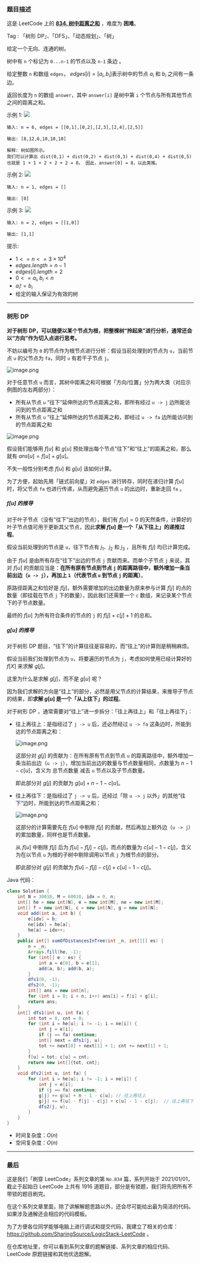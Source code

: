 ### 题目描述

这是 LeetCode 上的 **[834. 树中距离之和](https://leetcode.cn/problems/sum-of-distances-in-tree/solutions/2449965/gong-shui-san-xie-shu-xing-dp-chang-gui-1v7ud/)** ，难度为 **困难**。

Tag : 「树形 DP」、「DFS」、「动态规划」、「树」



给定一个无向、连通的树。

树中有 `n` 个标记为 `0...n-1` 的节点以及 `n-1` 条边 。

给定整数 `n` 和数组 `edges`， $edges[i] = [a_{i}, b_{i}]$表示树中的节点 $a_{i}$ 和 $b_{i}$ 之间有一条边。

返回长度为 `n` 的数组 `answer`，其中 `answer[i]` 是树中第 `i` 个节点与所有其他节点之间的距离之和。

示例 1:
![](https://assets.leetcode.com/uploads/2021/07/23/lc-sumdist1.jpg)
```
输入: n = 6, edges = [[0,1],[0,2],[2,3],[2,4],[2,5]]

输出: [8,12,6,10,10,10]

解释: 树如图所示。
我们可以计算出 dist(0,1) + dist(0,2) + dist(0,3) + dist(0,4) + dist(0,5) 
也就是 1 + 1 + 2 + 2 + 2 = 8。 因此，answer[0] = 8，以此类推。
```
示例 2:
![](https://assets.leetcode.com/uploads/2021/07/23/lc-sumdist2.jpg)
```
输入: n = 1, edges = []

输出: [0]
```
示例 3:
![](https://assets.leetcode.com/uploads/2021/07/23/lc-sumdist3.jpg)

```
输入: n = 2, edges = [[1,0]]

输出: [1,1]
```

提示:
* $1 <= n <= 3 \times 10^4$
* $edges.length = n - 1$
* $edges[i].length = 2$
* $0 <= a_{i}, b_{i} < n$
* $a_{i} != b_{i}$
* 给定的输入保证为有效的树

---

### 树形 DP

**对于树形 DP，可以随便以某个节点为根，把整棵树“拎起来”进行分析，通常还会以“方向”作为切入点进行思考。**

不妨以编号为 `0` 的节点作为根节点进行分析：假设当前处理到的节点为 `u`，当前节点 `u` 的父节点为 `fa`，同时 `u` 有若干子节点 `j`。

![image.png](https://pic.leetcode.cn/1695132229-BghVQQ-image.png)

对于任意节点 `u` 而言，其树中距离之和可根据「方向/位置」分为两大类（对应示例图的左右两部分）：

* 所有从节点 `u` “往下”延伸所达的节点距离之和，即所有经过 `u -> j` 边所能访问到的节点距离之和
* 所有从节点 `u` “往上”延伸所达的节点距离之和，即经过 `u -> fa` 边所能访问到的节点距离之和

![image.png](https://pic.leetcode.cn/1695132263-LLPvjQ-image.png)

假设我们能够用 $f[u]$ 和 $g[u]$ 预处理出每个节点“往下”和“往上”的距离之和，那么就有 $ans[u] = f[u] + g[u]$。

不失一般性分别考虑 $f[u]$ 和 $g[u]$ 该如何计算。

为了方便，起始先用「链式前向星」对 `edges` 进行转存，同时在递归计算 $f[u]$ 时，将父节点 `fa` 也进行传递，从而避免遍历节点 `u` 的出边时，重新走回 `fa` 。



##### $f[u]$ 的推导

对于叶子节点（没有“往下”出边的节点），我们有 $f[u] = 0$ 的天然条件，计算好的叶子节点值可用于更新其父节点，因此**求解 $f[u]$ 是一个「从下往上」的递推过程**。

假设当前处理到的节点是 `u`，往下节点有 $j_{1}$、$j_{2}$ 和 $j_{3}$ ，且所有 $f[j]$ 均已计算完成。

由于 $f[u]$ 是由所有存在“往下”出边的节点 `j` 贡献而来。而单个子节点 `j` 来说，其对 $f[u]$ 的贡献应当是：**在所有原有节点到节点 `j` 的距离路径中，额外增加一条当前出边（`u -> j`），再加上 `1`（代表节点 `u` 到节点 `j` 的距离）**。

原路径距离之和恰好是 $f[j]$，额外需要增加的出边数量为原来参与计算 $f[j]$ 的点的数量（即挂载在节点 `j` 下的数量），因此我们还需要一个 `c` 数组，来记录某个节点下的子节点数量。

最终的 $f[u]$ 为所有符合条件的节点的 `j` 的 $f[j] + c[j] + 1$ 的总和。



##### $g[u]$ 的推导

对于树形 DP 题目，“往下”的计算往往是容易的，而“往上”的计算则是稍稍麻烦。

假设当前我们处理到节点为 `u`，将要遍历的节点为 `j`，考虑如何使用已经计算好的 $f[X]$ 来求解 $g[j]$。

这里为什么是求解 $g[j]$，而不是 $g[u]$ 呢？

因为我们求解的方向是“往上”的部分，必然是用父节点的计算结果，来推导子节点的结果，即**求解 $g[u]$ 是一个「从上往下」的过程**。

对于树形 DP ，通常需要对“往上”进一步拆分：「往上再往上」和「往上再往下」：

* 往上再往上：是指经过了 `j -> u` 后，还必然经过 `u -> fa` 这条边时，所能到达的节点距离之和：

    ![image.png](https://pic.leetcode.cn/1695170296-oshoCx-image.png)

  这部分对 $g[j]$ 的贡献为：在所有原有节点到节点 `u` 的距离路径中，额外增加一条当前出边（`u -> j`），增加当前出边的数量与节点数量相同，点数量为 $n - 1 - c[u]$，含义为 总节点数量 减去 `u` 节点以及子节点数量。

  即此部分对 $g[j]$ 的贡献为 $g[u] + n - 1 - c[u]$。

  

* 往上再往下：是指经过了 `j -> u` 后，还经过「除 `u -> j` 以外」的其他“往下”边时，所能到达的节点距离之和：

    ![image.png](https://pic.leetcode.cn/1695132501-LIcihF-image.png)

  这部分的计算需要先在 $f[u]$ 中剔除 $f[j]$ 的贡献，然后再加上额外边（`u -> j`）的累加数量，同样也是节点数量。

  从 $f[u]$ 中剔除 $f[j]$ 后为 $f[u] - f[j] - c[j]$，而点的数量为 $c[u] - 1 - c[j]$，含义为在以节点 `u` 为根的子树中剔除调用以节点 `j` 为根节点的部分。

  即此部分对 $g[j]$ 的贡献为 $f[u] - f[j] - c[j] + c[u] - 1 - c[j]$。

Java 代码：
```Java
class Solution {
    int N = 30010, M = 60010, idx = 0, n;
    int[] he = new int[N], e = new int[M], ne = new int[M];
    int[] f = new int[N], c = new int[N], g = new int[N];
    void add(int a, int b) {
        e[idx] = b;
        ne[idx] = he[a];
        he[a] = idx++;
    }
    public int[] sumOfDistancesInTree(int _n, int[][] es) {
        n = _n;
        Arrays.fill(he, -1);
        for (int[] e : es) {
            int a = e[0], b = e[1];
            add(a, b); add(b, a);
        }
        dfs1(0, -1);
        dfs2(0, -1);
        int[] ans = new int[n];
        for (int i = 0; i < n; i++) ans[i] = f[i] + g[i];
        return ans;
    }
    int[] dfs1(int u, int fa) {
        int tot = 0, cnt = 0;
        for (int i = he[u]; i != -1; i = ne[i]) {
            int j = e[i];
            if (j == fa) continue;
            int[] next = dfs1(j, u);
            tot += next[0] + next[1] + 1; cnt += next[1] + 1;
        }
        f[u] = tot; c[u] = cnt;
        return new int[]{tot, cnt};
    }
    void dfs2(int u, int fa) {
        for (int i = he[u]; i != -1; i = ne[i]) {
            int j = e[i];
            if (j == fa) continue;
            g[j] += g[u] + n - 1 - c[u]; // 往上再往上
            g[j] += f[u] - f[j] - c[j] + c[u] - 1 - c[j];  // 往上再往下
            dfs2(j, u);
        }
    }
}
```
* 时间复杂度：$O(n)$
* 空间复杂度：$O(n)$

---

### 最后

这是我们「刷穿 LeetCode」系列文章的第 `No.834` 篇，系列开始于 2021/01/01，截止于起始日 LeetCode 上共有 1916 道题目，部分是有锁题，我们将先把所有不带锁的题目刷完。

在这个系列文章里面，除了讲解解题思路以外，还会尽可能给出最为简洁的代码。如果涉及通解还会相应的代码模板。

为了方便各位同学能够电脑上进行调试和提交代码，我建立了相关的仓库：https://github.com/SharingSource/LogicStack-LeetCode 。

在仓库地址里，你可以看到系列文章的题解链接、系列文章的相应代码、LeetCode 原题链接和其他优选题解。

